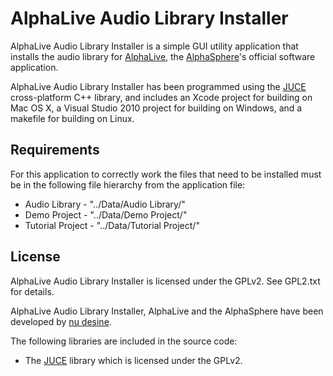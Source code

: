 # AlphaLive Audio Library Installer #

AlphaLive Audio Library Installer is a simple GUI utility application that installs the audio library for [AlphaLive](http://www.alphasphere.com/alphalive/), the [AlphaSphere](http://www.alphasphere.com/)'s official software application.

AlphaLive Audio Library Installer has been programmed using the [JUCE](http://www.rawmaterialsoftware.com/juce.php) cross-platform C++ library, and includes an Xcode project for building on Mac OS X, a Visual Studio 2010 project for building on Windows, and a makefile for building on Linux.

## Requirements ##

For this application to correctly work the files that need to be installed must be in the following file hierarchy from the application file:

+  Audio Library - "../Data/Audio Library/"
+  Demo Project - "../Data/Demo Project/"
+  Tutorial Project - "../Data/Tutorial Project/"

## License ##

AlphaLive Audio Library Installer is licensed under the GPLv2. See GPL2.txt for details.

AlphaLive Audio Library Installer, AlphaLive and the AlphaSphere have been developed by [nu desine](http://nu-desine.com/).

The following libraries are included in the source code:

+  The [JUCE](http://www.rawmaterialsoftware.com/juce.php) library which is licensed under the GPLv2. 


